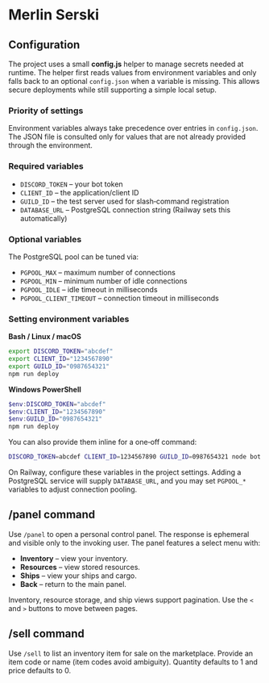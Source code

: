 # Merlin Serski

## Configuration

The project uses a small **config.js** helper to manage secrets needed at runtime. The helper first reads values from environment variables and only falls back to an optional `config.json` when a variable is missing. This allows secure deployments while still supporting a simple local setup.

### Priority of settings

Environment variables always take precedence over entries in `config.json`. The JSON file is consulted only for values that are not already provided through the environment.

### Required variables

- `DISCORD_TOKEN` – your bot token
- `CLIENT_ID` – the application/client ID
- `GUILD_ID` – the test server used for slash‑command registration
- `DATABASE_URL` – PostgreSQL connection string (Railway sets this automatically)

### Optional variables

The PostgreSQL pool can be tuned via:

- `PGPOOL_MAX` – maximum number of connections
- `PGPOOL_MIN` – minimum number of idle connections
- `PGPOOL_IDLE` – idle timeout in milliseconds
- `PGPOOL_CLIENT_TIMEOUT` – connection timeout in milliseconds

### Setting environment variables

**Bash / Linux / macOS**
```bash
export DISCORD_TOKEN="abcdef"
export CLIENT_ID="1234567890"
export GUILD_ID="0987654321"
npm run deploy
```

**Windows PowerShell**
```powershell
$env:DISCORD_TOKEN="abcdef"
$env:CLIENT_ID="1234567890"
$env:GUILD_ID="0987654321"
npm run deploy
```

You can also provide them inline for a one‑off command:
```bash
DISCORD_TOKEN=abcdef CLIENT_ID=1234567890 GUILD_ID=0987654321 node bot.js
```
On Railway, configure these variables in the project settings. Adding a PostgreSQL service will supply `DATABASE_URL`, and you may
set `PGPOOL_*` variables to adjust connection pooling.

## /panel command

Use `/panel` to open a personal control panel. The response is ephemeral and visible only to the invoking user. The panel features a select menu with:

- **Inventory** – view your inventory.
- **Resources** – view stored resources.
- **Ships** – view your ships and cargo.
- **Back** – return to the main panel.

Inventory, resource storage, and ship views support pagination. Use the `<` and `>` buttons to move between pages.

## /sell command

Use `/sell` to list an inventory item for sale on the marketplace. Provide an item code or name (item codes avoid ambiguity). Quantity defaults to 1 and price defaults to 0.

